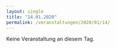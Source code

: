 ```yaml
---
layout: single
title: "14.01.2020"
permalink: /veranstaltungen/2020/01/14/
---
```


Keine Veranstaltung an diesem Tag.
